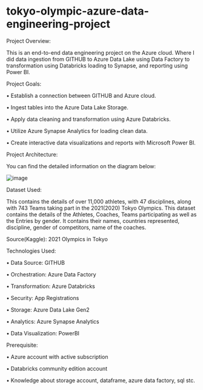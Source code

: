 # tokyo-olympic-azure-data-engineering-project
Project Overview:


This is an end-to-end data engineering project on the Azure cloud. Where I did data ingestion from GITHUB to Azure Data Lake using Data Factory to transformation using Databricks loading to Synapse, and reporting using Power BI. 

Project Goals:


•	Establish a connection between GITHUB and Azure cloud.

•	Ingest tables into the Azure Data Lake Storage.

•	Apply data cleaning and transformation using Azure Databricks.

•	Utilize Azure Synapse Analytics for loading clean data.

•	Create interactive data visualizations and reports with Microsoft Power BI.


Project Architecture:


You can find the detailed information on the diagram below:

![image](https://github.com/user-attachments/assets/3a18cc2d-d7c2-4325-b075-61ddeea9f5b8)


Dataset Used:


This contains the details of over 11,000 athletes, with 47 disciplines, along with 743 Teams taking part in the 2021(2020) Tokyo Olympics. This dataset contains the details of the Athletes, Coaches, Teams participating as well as the Entries by gender. It contains their names, countries represented, discipline, gender of competitors, name of the coaches.

Source(Kaggle): 2021 Olympics in Tokyo

Technologies Used:


•	Data Source: GITHUB

•	Orchestration: Azure Data Factory

•	Transformation: Azure Databricks

•	Security: App Registrations

•	Storage: Azure Data Lake Gen2

•	Analytics: Azure Synapse Analytics

•	Data Visualization: PowerBI

Prerequisite:

• Azure account with active subscription

• Databricks community edition account

• Knowledge about storage account, dataframe, azure data factory, sql stc.
